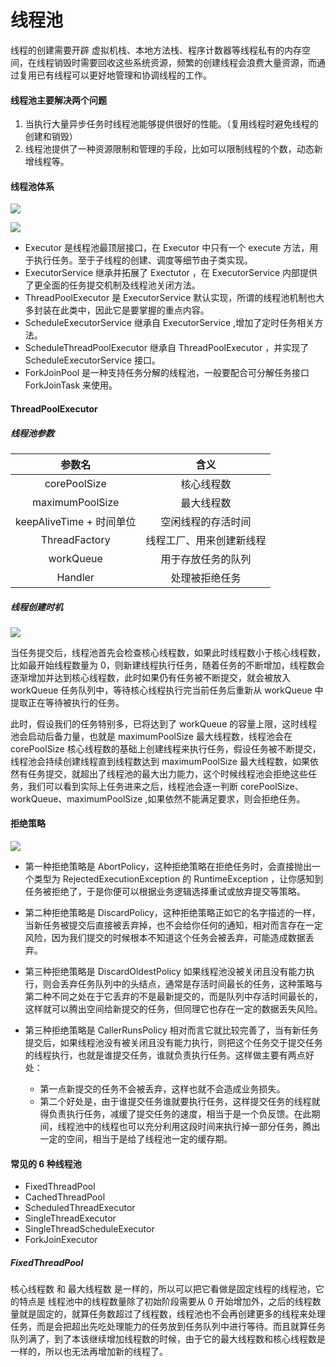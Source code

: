 # 线程池

线程的创建需要开辟 虚拟机栈、本地方法栈、程序计数器等线程私有的内存空间，在线程销毁时需要回收这些系统资源，频繁的创建线程会浪费大量资源，而通过复用已有线程可以更好地管理和协调线程的工作。

#### 线程池主要解决两个问题

1. 当执行大量异步任务时线程池能够提供很好的性能。（复用线程时避免线程的创建和销毁）
2. 线程池提供了一种资源限制和管理的手段，比如可以限制线程的个数，动态新增线程等。

#### 线程池体系

![](https://note-austen-1256667106.cos.ap-beijing.myqcloud.com/20200814102600.png)

![](https://note-austen-1256667106.cos.ap-beijing.myqcloud.com/20200814184840.png)

* Executor 是线程池最顶层接口，在 Executor 中只有一个 execute 方法，用于执行任务。至于子线程的创建、调度等细节由子类实现。
* ExecutorService 继承并拓展了 Exectutor ，在 ExecutorService 内部提供了更全面的任务提交机制及线程池关闭方法。
* ThreadPoolExecutor 是 ExecutorService 默认实现，所谓的线程池机制也大多封装在此类中，因此它是要掌握的重点内容。
* ScheduleExecutorService 继承自 ExecutorService ,增加了定时任务相关方法。
* ScheduleThreadPoolExecutor 继承自 ThreadPoolExecutor ，并实现了 ScheduleExecutorService 接口。
* ForkJoinPool 是一种支持任务分解的线程池，一般要配合可分解任务接口 ForkJoinTask 来使用。

#### ThreadPoolExecutor

##### 线程池参数

|          参数名          |           含义           |
| :----------------------: | :----------------------: |
|       corePoolSize       |        核心线程数        |
|     maximumPoolSize      |        最大线程数        |
| keepAliveTime + 时间单位 |    空闲线程的存活时间    |
|      ThreadFactory       | 线程工厂、用来创建新线程 |
|        workQueue         |    用于存放任务的队列    |
|         Handler          |      处理被拒绝任务      |

##### 线程创建时机

![](https://note-austen-1256667106.cos.ap-beijing.myqcloud.com/20200814170941.png)

当任务提交后，线程池首先会检查核心线程数，如果此时线程数小于核心线程数，比如最开始线程数量为 0，则新建线程执行任务，随着任务的不断增加，线程数会逐渐增加并达到核心线程数，此时如果仍有任务被不断提交，就会被放入 workQueue 任务队列中，等待核心线程执行完当前任务后重新从 workQueue 中提取正在等待被执行的任务。

此时，假设我们的任务特别多，已将达到了 workQueue 的容量上限，这时线程池会启动后备力量，也就是 maximumPoolSize 最大线程数，线程池会在 corePoolSize 核心线程数的基础上创建线程来执行任务，假设任务被不断提交，线程池会持续创建线程直到线程数达到 maximumPoolSize 最大线程数，如果依然有任务提交，就超出了线程池的最大出力能力，这个时候线程池会拒绝这些任务，我们可以看到实际上任务进来之后，线程池会逐一判断 corePoolSize、workQueue、maximumPoolSize ,如果依然不能满足要求，则会拒绝任务。

#### 拒绝策略

![](https://note-austen-1256667106.cos.ap-beijing.myqcloud.com/20200814184840.png)

* 第一种拒绝策略是 AbortPolicy，这种拒绝策略在拒绝任务时，会直接抛出一个类型为 RejectedExecutionException 的 RuntimeException ，让你感知到任务被拒绝了，于是你便可以根据业务逻辑选择重试或放弃提交等策略。
* 第二种拒绝策略是 DiscardPolicy，这种拒绝策略正如它的名字描述的一样，当新任务被提交后直接被丢弃掉，也不会给你任何的通知，相对而言存在一定风险，因为我们提交的时候根本不知道这个任务会被丢弃，可能造成数据丢弃。
* 第三种拒绝策略是 DiscardOldestPolicy 如果线程池没被关闭且没有能力执行，则会丢弃任务队列中的头结点，通常是存活时间最长的任务，这种策略与第二种不同之处在于它丢弃的不是最新提交的，而是队列中存活时间最长的，这样就可以腾出空间给新提交的任务，但同理它也存在一定的数据丢失风险。

* 第三种拒绝策略是 CallerRunsPolicy 相对而言它就比较完善了，当有新任务提交后，如果线程池没有被关闭且没有能力执行，则把这个任务交于提交任务的线程执行，也就是谁提交任务，谁就负责执行任务。这样做主要有两点好处：
  * 第一点新提交的任务不会被丢弃，这样也就不会造成业务损失。
  * 第二个好处是，由于谁提交任务谁就要执行任务，这样提交任务的线程就得负责执行任务，减缓了提交任务的速度，相当于是一个负反馈。在此期间，线程池中的线程也可以充分利用这段时间来执行掉一部分任务，腾出一定的空间，相当于是给了线程池一定的缓存期。

#### 常见的 6 种线程池

* FixedThreadPool
* CachedThreadPool
* ScheduledThreadExecutor
* SingleThreadExecutor
* SingleThreadScheduleExecutor
* ForkJoinExecutor

##### FixedThreadPool

核心线程数 和 最大线程数 是一样的，所以可以把它看做是固定线程的线程池，它的特点是 线程池中的线程数量除了初始阶段需要从 0 开始增加外，之后的线程数量就是固定的，就算任务数超过了线程数，线程池也不会再创建更多的线程来处理任务，而是会把超出先吃处理能力的任务放到任务队列中进行等待。而且就算任务队列满了，到了本该继续增加线程数的时候，由于它的最大线程数和核心线程数是一样的，所以也无法再增加新的线程了。

